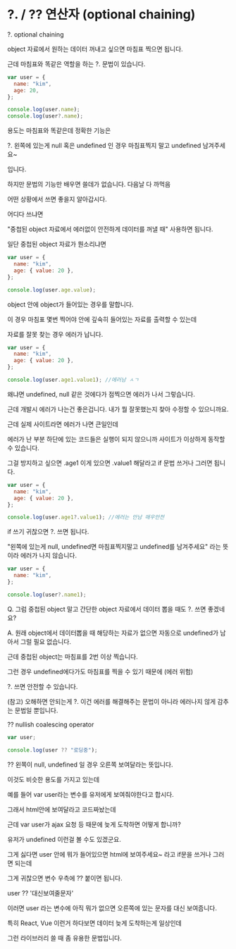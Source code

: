 # ?. / ?? 연산자 (optional chaining)

?. optional chaining

object 자료에서 원하는 데이터 꺼내고 싶으면 마침표 찍으면 됩니다.

근데 마침표와 똑같은 역할을 하는 ?. 문법이 있습니다.

```javascript
var user = {
  name: "kim",
  age: 20,
};

console.log(user.name);
console.log(user?.name);
```

용도는 마침표와 똑같은데 정확한 기능은

?. 왼쪽에 있는게 null 혹은 undefined 인 경우 마침표찍지 말고 undefined 남겨주세요~

입니다.

하지만 문법의 기능만 배우면 쓸데가 없습니다. 다음날 다 까먹음

어떤 상황에서 쓰면 좋을지 알아갑시다.

어디다 쓰냐면

"중첩된 object 자료에서 에러없이 안전하게 데이터를 꺼낼 때" 사용하면 됩니다.

일단 중첩된 object 자료가 뭔소리냐면

```javascript
var user = {
  name: "kim",
  age: { value: 20 },
};

console.log(user.age.value);
```

object 안에 object가 들어있는 경우를 말합니다.

이 경우 마침표 몇번 찍어야 안에 깊숙히 들어있는 자료를 출력할 수 있는데

자료를 잘못 찾는 경우 에러가 납니다.

```javascript
var user = {
  name: "kim",
  age: { value: 20 },
};

console.log(user.age1.value1); //에러남 ㅅㄱ
```

왜냐면 undefined, null 같은 것에다가 점찍으면 에러가 나서 그렇습니다.

근데 개발시 에러가 나는건 좋은겁니다. 내가 뭘 잘못했는지 찾아 수정할 수 있으니까요.

근데 실제 사이트라면 에러가 나면 큰일인데

에러가 난 부분 하단에 있는 코드들은 실행이 되지 않으니까 사이트가 이상하게 동작할 수 있습니다.

그걸 방지하고 싶으면 .age1 이게 있으면 .value1 해달라고 if 문법 쓰거나 그러면 됩니다.

```javascript
var user = {
  name: "kim",
  age: { value: 20 },
};

console.log(user.age1?.value1); //에러는 안남 매우안전
```

if 쓰기 귀찮으면 ?. 쓰면 됩니다.

"왼쪽에 있는게 null, undefined면 마침표찍지말고 undefined를 남겨주세요" 라는 뜻이라 에러가 나지 않습니다.

```javascript
var user = {
  name: "kim",
};

console.log(user?.name1);
```

Q. 그럼 중첩된 object 말고 간단한 object 자료에서 데이터 뽑을 때도 ?. 쓰면 좋겠네요?

A. 원래 object에서 데이터뽑을 때 해당하는 자료가 없으면 자동으로 undefined가 남아서 그럴 필요 없습니다.

근데 중첩된 object는 마침표를 2번 이상 찍습니다.

그런 경우 undefined에다가도 마침표를 찍을 수 있기 때문에 (에러 위험)

?. 쓰면 안전할 수 있습니다.

(참고) 오해하면 안되는게 ?. 이건 에러를 해결해주는 문법이 아니라 에러나지 않게 감추는 문법일 뿐입니다.

?? nullish coalescing operator

```javascript
var user;

console.log(user ?? "로딩중");
```

?? 왼쪽이 null, undefined 일 경우 오른쪽 보여달라는 뜻입니다.

이것도 비슷한 용도를 가지고 있는데

예를 들어 var user라는 변수를 유저에게 보여줘야한다고 합시다.

그래서 html안에 보여달라고 코드짜놨는데

근데 var user가 ajax 요청 등 때문에 늦게 도착하면 어떻게 합니까?

유저가 undefined 이런걸 볼 수도 있겠군요.

그게 싫다면 user 안에 뭐가 들어있으면 html에 보여주세요~ 라고 if문을 쓰거나 그러면 되는데

그게 귀찮으면 변수 우측에 ?? 붙이면 됩니다.

user ?? '대신보여줄문자'

이러면 user 라는 변수에 아직 뭐가 없으면 오른쪽에 있는 문자를 대신 보여줍니다.

특히 React, Vue 이런거 하다보면 데이터 늦게 도착하는게 일상인데

그런 라이브러리 쓸 때 좀 유용한 문법입니다.
